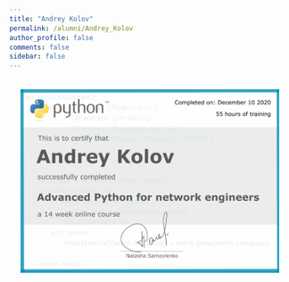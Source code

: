 ```yaml
---
title: "Andrey Kolov"
permalink: /alumni/Andrey_Kolov
author_profile: false
comments: false
sidebar: false
---
```


<div style="padding: 20px;">
  <img src="https://raw.githubusercontent.com/advpyneng/advpyneng.github.io/master/alumni/Andrey_Kolov.png" alt="Advanced Python for network engineers">
</div>

